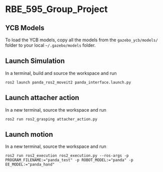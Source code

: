 # RBE_595_Group_Project

## YCB Models
To load the YCB models, copy all the models from the `gazebo_ycb/models/` folder to your local `~/.gazebo/models` folder.

## Launch Simulation
In a terminal, build and source the workspace and run
```
ros2 launch panda_ros2_moveit2 panda_interface.launch.py
```

## Launch attacher action
In a new terminal, source the workspace and run
```
ros2 run ros2_grasping attacher_action.py
```

## Launch motion
In a new terminal, source the workspace and run
```
ros2 run ros2_execution ros2_execution.py --ros-args -p PROGRAM_FILENAME:="panda_test" -p ROBOT_MODEL:="panda" -p EE_MODEL:="panda_hand"
```
